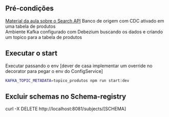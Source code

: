 ## Pré-condições

[Material da aula sobre o Search API](https://github.com/produtoreativo/search-api/tree/1.0.0/infra)
Banco de origem com CDC ativado em uma tabela de produtos  
Ambiente Kafka configurado com Debezium buscando os dados e criando um topico para a tabela de produtos


## Executar o start
Executar passando o env [dever de casa implementar um override no decorator para pegar o env do ConfigService]

```sh
KAFKA_TOPIC_METADATA=topico_produtos npm run start:dev
```


## Excluir schemas no Schema-registry
curl -X DELETE http://localhost:8081/subjects/[SCHEMA]


